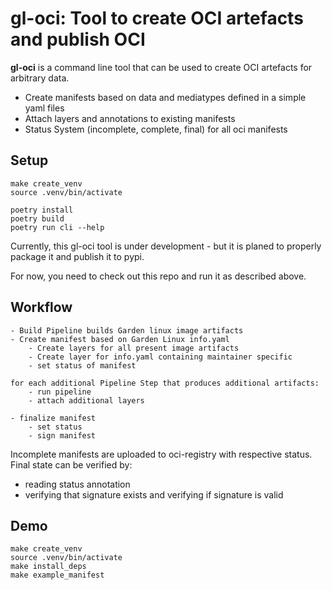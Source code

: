# gl-oci: Tool to create OCI artefacts and publish OCI


**gl-oci** is a command line tool that can be used to create OCI artefacts 
for arbitrary data. 
* Create manifests based on data and mediatypes defined in a simple  yaml files
* Attach layers and annotations to existing manifests
* Status System (incomplete, complete, final) for all oci manifests 

## Setup

```commandline
make create_venv
source .venv/bin/activate

poetry install
poetry build
poetry run cli --help
```

 
Currently, this gl-oci tool is under development - but it is planed to properly package it
and publish it to pypi. 

For now, you need to check out this repo and run it as described above.


## Workflow

```
- Build Pipeline builds Garden linux image artifacts
- Create manifest based on Garden Linux info.yaml
    - Create layers for all present image artifacts
    - Create layer for info.yaml containing maintainer specific 
    - set status of manifest

for each additional Pipeline Step that produces additional artifacts:
    - run pipeline
    - attach additional layers

- finalize manifest
    - set status
    - sign manifest
``` 

Incomplete manifests are uploaded to oci-registry with respective status.
Final state can be verified by:
- reading status annotation
- verifying that signature exists and verifying if signature is valid


## Demo 
```
make create_venv
source .venv/bin/activate
make install_deps
make example_manifest

```
